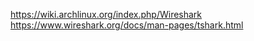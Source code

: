 https://wiki.archlinux.org/index.php/Wireshark
https://www.wireshark.org/docs/man-pages/tshark.html
